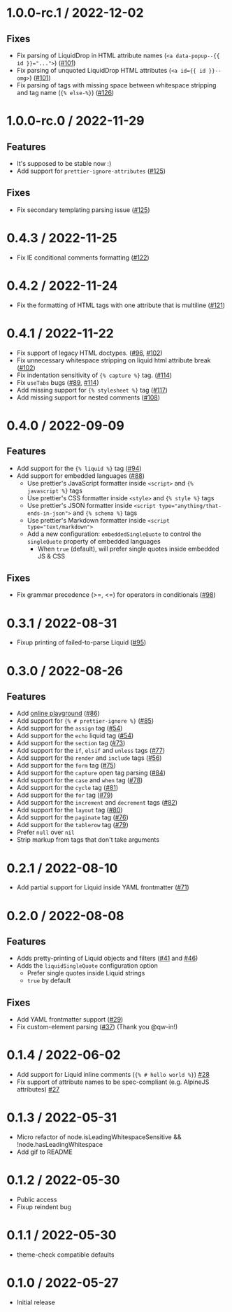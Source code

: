 
1.0.0-rc.1 / 2022-12-02
=======================

## Fixes

  * Fix parsing of LiquidDrop in HTML attribute names (`<a data-popup--{{ id }}="...">`) ([#101](https://github.com/shopify/prettier-plugin-liquid/issues/101))
  * Fix parsing of unquoted LiquidDrop HTML attributes (`<a id={{ id }}--omg>`) ([#101](https://github.com/shopify/prettier-plugin-liquid/issues/101))
  * Fix parsing of tags with missing space between whitespace stripping and tag name (`{% else-%}`) ([#126](https://github.com/shopify/prettier-plugin-liquid/issues/126))

1.0.0-rc.0 / 2022-11-29
=======================

## Features

  * It's supposed to be stable now :)
  * Add support for `prettier-ignore-attributes` ([#125](https://github.com/shopify/prettier-plugin-liquid/issues/125))

## Fixes

  * Fix secondary templating parsing issue ([#125](https://github.com/shopify/prettier-plugin-liquid/issues/125))

0.4.3 / 2022-11-25
==================

  * Fix IE conditional comments formatting ([#122](https://github.com/shopify/prettier-plugin-liquid/issues/122))

0.4.2 / 2022-11-24
==================

  * Fix the formatting of HTML tags with one attribute that is multiline ([#121](https://github.com/shopify/prettier-plugin-liquid/issues/121))

0.4.1 / 2022-11-22
==================

  * Fix support of legacy HTML doctypes. ([#96](https://github.com/shopify/prettier-plugin-liquid/issues/96), [#102](https://github.com/shopify/prettier-plugin-liquid/issues/102))
  * Fix unnecessary whitespace stripping on liquid html attribute break ([#102](https://github.com/shopify/prettier-plugin-liquid/issues/102))
  * Fix indentation sensitivity of `{% capture %}` tag. ([#114](https://github.com/shopify/prettier-plugin-liquid/issues/114))
  * Fix `useTabs` bugs ([#89](https://github.com/shopify/prettier-plugin-liquid/issues/89), [#114](https://github.com/shopify/prettier-plugin-liquid/issues/114))
  * Add missing support for `{% stylesheet %}` tag ([#117](https://github.com/shopify/prettier-plugin-liquid/issues/117))
  * Add missing support for nested comments ([#108](https://github.com/shopify/prettier-plugin-liquid/issues/108))

0.4.0 / 2022-09-09
==================

## Features

  * Add support for the `{% liquid %}` tag ([#94](https://github.com/shopify/prettier-plugin-liquid/issues/94))
  * Add support for embedded languages ([#88](https://github.com/shopify/prettier-plugin-liquid/issues/88))
    * Use prettier's JavaScript formatter inside `<script>` and `{% javascript %}` tags
    * Use prettier's CSS formatter inside `<style>` and `{% style %}` tags
    * Use prettier's JSON formatter inside `<script type="anything/that-ends-in-json">` and `{% schema %}` tags
    * Use prettier's Markdown formatter inside `<script type="text/markdown">`
    * Add a new configuration: `embeddedSingleQuote` to control the `singleQuote` property of embedded languages
      * When `true` (default), will prefer single quotes inside embedded JS & CSS

## Fixes

  * Fix grammar precedence (>=, <=) for operators in conditionals ([#98](https://github.com/shopify/prettier-plugin-liquid/issues/98))

0.3.1 / 2022-08-31
==================

  * Fixup printing of failed-to-parse Liquid ([#95](https://github.com/shopify/prettier-plugin-liquid/issues/95))

0.3.0 / 2022-08-26
==================

## Features

  * Add [online playground](https://shopify.github.io/prettier-plugin-liquid/) ([#86](https://github.com/shopify/prettier-plugin-liquid/issues/86))
  * Add support for `{% # prettier-ignore %}` ([#85](https://github.com/shopify/prettier-plugin-liquid/issues/85))
  * Add support for the `assign` tag ([#54](https://github.com/shopify/prettier-plugin-liquid/issues/54))
  * Add support for the `echo` liquid tag ([#54](https://github.com/shopify/prettier-plugin-liquid/issues/54))
  * Add support for the `section` tag ([#73](https://github.com/shopify/prettier-plugin-liquid/issues/73))
  * Add support for the `if`, `elsif` and `unless` tags ([#77](https://github.com/shopify/prettier-plugin-liquid/issues/77))
  * Add support for the `render` and `include` tags ([#56](https://github.com/shopify/prettier-plugin-liquid/issues/56))
  * Add support for the `form` tag ([#75](https://github.com/shopify/prettier-plugin-liquid/issues/75))
  * Add support for the `capture` open tag parsing ([#84](https://github.com/shopify/prettier-plugin-liquid/issues/84))
  * Add support for the `case` and `when` tag ([#78](https://github.com/shopify/prettier-plugin-liquid/issues/78))
  * Add support for the `cycle` tag ([#81](https://github.com/shopify/prettier-plugin-liquid/issues/81))
  * Add support for the `for` tag ([#79](https://github.com/shopify/prettier-plugin-liquid/issues/79))
  * Add support for the `increment` and `decrement` tags ([#82](https://github.com/shopify/prettier-plugin-liquid/issues/82))
  * Add support for the `layout` tag ([#80](https://github.com/shopify/prettier-plugin-liquid/issues/80))
  * Add support for the `paginate` tag ([#76](https://github.com/shopify/prettier-plugin-liquid/issues/76))
  * Add support for the `tablerow` tag ([#79](https://github.com/shopify/prettier-plugin-liquid/issues/79))
  * Prefer `null` over `nil`
  * Strip markup from tags that don't take arguments

0.2.1 / 2022-08-10
==================

  * Add partial support for Liquid inside YAML frontmatter ([#71](https://github.com/Shopify/prettier-plugin-liquid/issues/71))

0.2.0 / 2022-08-08
==================

## Features

  * Adds pretty-printing of Liquid objects and filters ([#41](https://github.com/Shopify/prettier-plugin-liquid/pull/41) and [#46](https://github.com/Shopify/prettier-plugin-liquid/pull/46))
  * Adds the `liquidSingleQuote` configuration option
    * Prefer single quotes inside Liquid strings
    * `true` by default

## Fixes

  * Add YAML frontmatter support ([#29](https://github.com/Shopify/prettier-plugin-liquid/issues/29))
  * Fix custom-element parsing ([#37](https://github.com/Shopify/prettier-plugin-liquid/issues/37)) (Thank you @qw-in!)

0.1.4 / 2022-06-02
==================

  * Add support for Liquid inline comments (`{% # hello world %}`) [#28](https://github.com/Shopify/prettier-plugin-liquid/pull/28)
  * Fix support of attribute names to be spec-compliant (e.g. AlpineJS attributes) [#27](https://github.com/Shopify/prettier-plugin-liquid/pull/27)

0.1.3 / 2022-05-31
==================

  * Micro refactor of node.isLeadingWhitespaceSensitive && !node.hasLeadingWhitespace
  * Add gif to README

0.1.2 / 2022-05-30
==================

  * Public access
  * Fixup reindent bug

0.1.1 / 2022-05-30
==================

  * theme-check compatible defaults

0.1.0 / 2022-05-27
==================

  * Initial release
